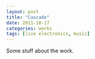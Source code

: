 ```yaml
---
layout: post
title: "Cascade"
date: 2011-10-17
categories: works
tags: [live electronics, music]
---
```

Some stuff about the work.